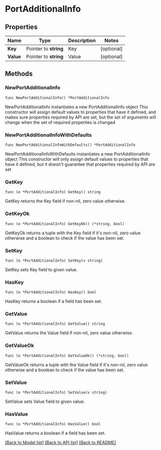# PortAdditionalInfo

## Properties

Name | Type | Description | Notes
------------ | ------------- | ------------- | -------------
**Key** | Pointer to **string** | Key | [optional] 
**Value** | Pointer to **string** | Value | [optional] 

## Methods

### NewPortAdditionalInfo

`func NewPortAdditionalInfo() *PortAdditionalInfo`

NewPortAdditionalInfo instantiates a new PortAdditionalInfo object
This constructor will assign default values to properties that have it defined,
and makes sure properties required by API are set, but the set of arguments
will change when the set of required properties is changed

### NewPortAdditionalInfoWithDefaults

`func NewPortAdditionalInfoWithDefaults() *PortAdditionalInfo`

NewPortAdditionalInfoWithDefaults instantiates a new PortAdditionalInfo object
This constructor will only assign default values to properties that have it defined,
but it doesn't guarantee that properties required by API are set

### GetKey

`func (o *PortAdditionalInfo) GetKey() string`

GetKey returns the Key field if non-nil, zero value otherwise.

### GetKeyOk

`func (o *PortAdditionalInfo) GetKeyOk() (*string, bool)`

GetKeyOk returns a tuple with the Key field if it's non-nil, zero value otherwise
and a boolean to check if the value has been set.

### SetKey

`func (o *PortAdditionalInfo) SetKey(v string)`

SetKey sets Key field to given value.

### HasKey

`func (o *PortAdditionalInfo) HasKey() bool`

HasKey returns a boolean if a field has been set.

### GetValue

`func (o *PortAdditionalInfo) GetValue() string`

GetValue returns the Value field if non-nil, zero value otherwise.

### GetValueOk

`func (o *PortAdditionalInfo) GetValueOk() (*string, bool)`

GetValueOk returns a tuple with the Value field if it's non-nil, zero value otherwise
and a boolean to check if the value has been set.

### SetValue

`func (o *PortAdditionalInfo) SetValue(v string)`

SetValue sets Value field to given value.

### HasValue

`func (o *PortAdditionalInfo) HasValue() bool`

HasValue returns a boolean if a field has been set.


[[Back to Model list]](../README.md#documentation-for-models) [[Back to API list]](../README.md#documentation-for-api-endpoints) [[Back to README]](../README.md)


